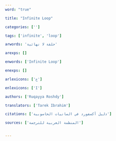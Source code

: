 ```yaml
---
word: "true"

title: "Infinite Loop"

categories: ['']

tags: ['infinite', 'loop']

arwords: 'حلقة لا نهائية'

arexps: []

enwords: ['Infinite Loop']

enexps: []

arlexicons: ['ح']

enlexicons: ['I']

authors: ['Ruqayya Roshdy']

translators: ['Tarek Ibrahim']

citations: ['دليل أكسفورد في السانيات الحاسوبية']

sources: ['المنظمة العربية للترجمة']


---
```

